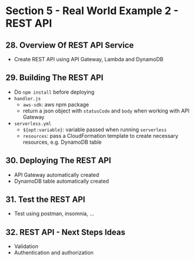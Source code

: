 # Section 5 - Real World Example 2 - REST API

## 28. Overview Of REST API Service
- Create REST API using API Gateway, Lambda and DynamoDB


## 29. Building The REST API
- Do `npm install` before deploying
- `handler.js`
    - `aws-sdk`: aws npm package
    - return a json object with `statusCode` and `body` when working with API Gateway
- `serverless.yml`
    - `${opt:variable}`: variable passed when running `serverless`
    - `resources`: pass a CloudFormation template to create necessary resources, e.g. DynamoDB table


## 30. Deploying The REST API
- API Gateway automatically created
- DynamoDB table automatically created


## 31. Test the REST API
- Test using postman, insomnia, ...


## 32. REST API - Next Steps Ideas
- Validation
- Authentication and authorization